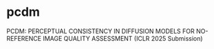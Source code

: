 # pcdm
PCDM: PERCEPTUAL CONSISTENCY IN DIFFUSION MODELS FOR NO-REFERENCE IMAGE QUALITY ASSESSMENT (ICLR 2025 Submission)
